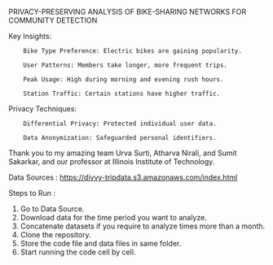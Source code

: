 PRIVACY-PRESERVING ANALYSIS OF BIKE-SHARING NETWORKS FOR COMMUNITY DETECTION


Key Insights:

        Bike Type Preference: Electric bikes are gaining popularity.
  
        User Patterns: Members take longer, more frequent trips.
  
        Peak Usage: High during morning and evening rush hours.
  
        Station Traffic: Certain stations have higher traffic.
  
Privacy Techniques:

        Differential Privacy: Protected individual user data.
  
        Data Anonymization: Safeguarded personal identifiers.

Thank you to my amazing team Urva Surti, Atharva Nirali, and Sumit Sakarkar, and our professor at Illinois Institute of Technology.

Data Sources  : https://divvy-tripdata.s3.amazonaws.com/index.html


Steps to Run : 
1) Go to Data Source. 
2) Download data for the time period you want to analyze.
3) Concatenate datasets if you require to analyze times more than a month.
4) Clone the repository.
5) Store the code file and data files in same folder.
6) Start running the code cell by cell.
